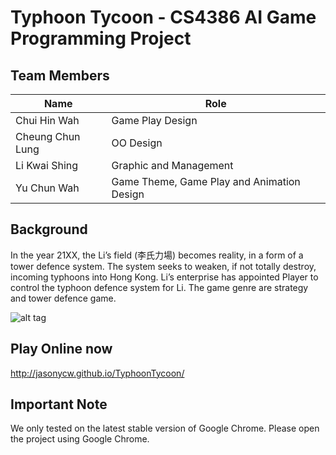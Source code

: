 # Typhoon Tycoon - CS4386 AI Game Programming Project

## Team Members
Name                | Role
--------------------|-----------
Chui Hin Wah        |Game Play Design
Cheung Chun Lung    |OO Design
Li Kwai Shing       |Graphic and Management
Yu Chun Wah         |Game Theme, Game Play and Animation Design

## Background
In the year 21XX, the Li’s field (李氏力場) becomes reality, in a form of a tower defence system. The system seeks to weaken, if not totally destroy, incoming typhoons into Hong Kong. Li’s enterprise has appointed Player to control the typhoon defence system for Li. The game genre are strategy and tower defence game.

![alt tag](http://i.imgur.com/0QTJuur.png)

## Play Online now
http://jasonycw.github.io/TyphoonTycoon/

## Important Note
We only tested on the latest stable version of Google Chrome. Please open the project using Google Chrome.

